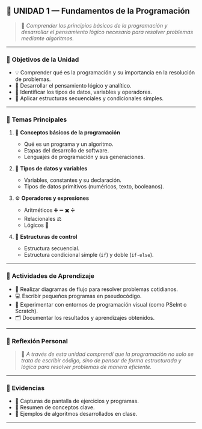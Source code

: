   ## 📘 UNIDAD 1 — Fundamentos de la Programación  

> 🧭 *Comprender los principios básicos de la programación y desarrollar el pensamiento lógico necesario para resolver problemas mediante algoritmos.*

---

### 🎯 **Objetivos de la Unidad**
- 💡 Comprender qué es la programación y su importancia en la resolución de problemas.  
- 🧠 Desarrollar el pensamiento lógico y analítico.  
- 🧮 Identificar los tipos de datos, variables y operadores.  
- 🔄 Aplicar estructuras secuenciales y condicionales simples.  

---

### 🧩 **Temas Principales**
1. 🧾 **Conceptos básicos de la programación**  
   - Qué es un programa y un algoritmo.  
   - Etapas del desarrollo de software.  
   - Lenguajes de programación y sus generaciones.  

2. 🔢 **Tipos de datos y variables**  
   - Variables, constantes y su declaración.  
   - Tipos de datos primitivos (numéricos, texto, booleanos).  

3. ⚙️ **Operadores y expresiones**  
   - Aritméticos ➕ ➖ ✖️ ➗  
   - Relacionales ⚖️  
   - Lógicos 🔄  

4. 🔀 **Estructuras de control**  
   - Estructura secuencial.  
   - Estructura condicional simple (`if`) y doble (`if-else`).  

---

### 🧰 **Actividades de Aprendizaje**
- 📝 Realizar diagramas de flujo para resolver problemas cotidianos.  
- 💻 Escribir pequeños programas en pseudocódigo.  
- 🧪 Experimentar con entornos de programación visual (como PSeInt o Scratch).  
- 🗂️ Documentar los resultados y aprendizajes obtenidos.  

---

### 🧠 **Reflexión Personal**
> 💬 *A través de esta unidad comprendí que la programación no solo se trata de escribir código, sino de pensar de forma estructurada y lógica para resolver problemas de manera eficiente.*  

---

### 🧾 **Evidencias**
- 📄 Capturas de pantalla de ejercicios y programas.  
- 📘 Resumen de conceptos clave.  
- 🧮 Ejemplos de algoritmos desarrollados en clase.  

---


